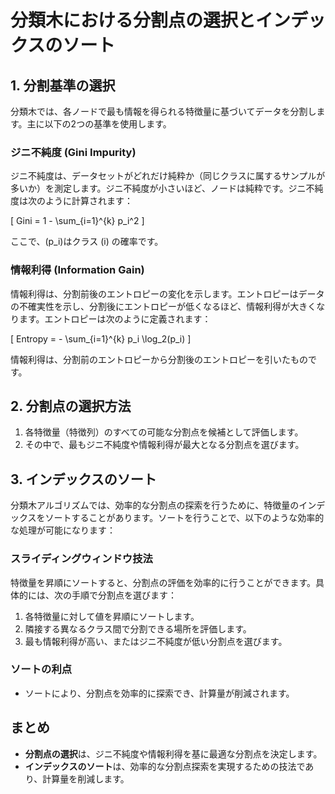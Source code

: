 # 分類木における分割点の選択とインデックスのソート

## 1. 分割基準の選択

分類木では、各ノードで最も情報を得られる特徴量に基づいてデータを分割します。主に以下の2つの基準を使用します。

### ジニ不純度 (Gini Impurity)
ジニ不純度は、データセットがどれだけ純粋か（同じクラスに属するサンプルが多いか）を測定します。ジニ不純度が小さいほど、ノードは純粋です。ジニ不純度は次のように計算されます：

\[
Gini = 1 - \sum_{i=1}^{k} p_i^2
\]

ここで、\(p_i\)はクラス \(i\) の確率です。

### 情報利得 (Information Gain)
情報利得は、分割前後のエントロピーの変化を示します。エントロピーはデータの不確実性を示し、分割後にエントロピーが低くなるほど、情報利得が大きくなります。エントロピーは次のように定義されます：

\[
Entropy = - \sum_{i=1}^{k} p_i \log_2(p_i)
\]

情報利得は、分割前のエントロピーから分割後のエントロピーを引いたものです。

## 2. 分割点の選択方法

1. 各特徴量（特徴列）のすべての可能な分割点を候補として評価します。
2. その中で、最もジニ不純度や情報利得が最大となる分割点を選びます。

## 3. インデックスのソート

分類木アルゴリズムでは、効率的な分割点の探索を行うために、特徴量のインデックスをソートすることがあります。ソートを行うことで、以下のような効率的な処理が可能になります：

### スライディングウィンドウ技法
特徴量を昇順にソートすると、分割点の評価を効率的に行うことができます。具体的には、次の手順で分割点を選びます：

1. 各特徴量に対して値を昇順にソートします。
2. 隣接する異なるクラス間で分割できる場所を評価します。
3. 最も情報利得が高い、またはジニ不純度が低い分割点を選びます。

### ソートの利点
- ソートにより、分割点を効率的に探索でき、計算量が削減されます。

## まとめ

- **分割点の選択**は、ジニ不純度や情報利得を基に最適な分割点を決定します。
- **インデックスのソート**は、効率的な分割点探索を実現するための技法であり、計算量を削減します。
